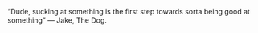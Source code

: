 “Dude, sucking at something is the first step towards sorta being good at something”
— Jake, The Dog.
